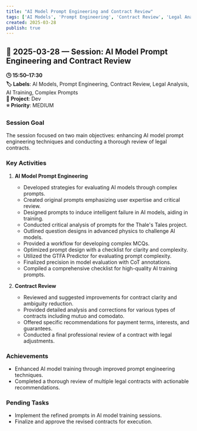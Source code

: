 ```yaml
---
title: "AI Model Prompt Engineering and Contract Review"
tags: ['AI Models', 'Prompt Engineering', 'Contract Review', 'Legal Analysis', 'AI Training', 'Complex Prompts']
created: 2025-03-28
publish: true
---
```


## 📅 2025-03-28 — Session: AI Model Prompt Engineering and Contract Review

**🕒 15:50–17:30**  
**🏷️ Labels**: AI Models, Prompt Engineering, Contract Review, Legal Analysis, AI Training, Complex Prompts  
**📂 Project**: Dev  
**⭐ Priority**: MEDIUM  


### Session Goal
The session focused on two main objectives: enhancing AI model prompt engineering techniques and conducting a thorough review of legal contracts.

### Key Activities
1. **AI Model Prompt Engineering**
   - Developed strategies for evaluating AI models through complex prompts.
   - Created original prompts emphasizing user expertise and critical review.
   - Designed prompts to induce intelligent failure in AI models, aiding in training.
   - Conducted critical analysis of prompts for the Thale's Tales project.
   - Outlined question designs in advanced physics to challenge AI models.
   - Provided a workflow for developing complex MCQs.
   - Optimized prompt design with a checklist for clarity and complexity.
   - Utilized the GTFA Predictor for evaluating prompt complexity.
   - Finalized precision in model evaluation with CoT annotations.
   - Compiled a comprehensive checklist for high-quality AI training prompts.

2. **Contract Review**
   - Reviewed and suggested improvements for contract clarity and ambiguity reduction.
   - Provided detailed analysis and corrections for various types of contracts including mutuo and comodato.
   - Offered specific recommendations for payment terms, interests, and guarantees.
   - Conducted a final professional review of a contract with legal adjustments.

### Achievements
- Enhanced AI model training through improved prompt engineering techniques.
- Completed a thorough review of multiple legal contracts with actionable recommendations.

### Pending Tasks
- Implement the refined prompts in AI model training sessions.
- Finalize and approve the revised contracts for execution.
